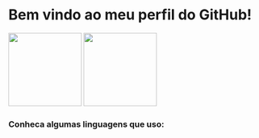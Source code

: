 # Bem vindo ao meu perfil do GitHub!
 <div style="display: inline-block">
  <img height="145em" src="https://github-readme-stats.vercel.app/api?username=felpsdev&show_icons=true&include_all_commits=true&count_private=true&theme=dark&title_color=3b86ff&icon_color=3b86ff&hide_border=true&bg_color=091d3d"/>
  <img height="145em" src="https://github-readme-stats.vercel.app/api/top-langs/?username=felpsdev&layout=compact&langs_count=4&theme=dark&title_color=3b86ff&icon_color=3b86ff&hide_border=true&bg_color=091d3d"/>
</div>
<h3>Conheca algumas linguagens que uso:<h3>
<div style="display: inline_block;">
  <svg lign="center" height="40" width="40" src="https://raw.githubusercontent.com/devicons/devicon/master/icons/javascript/javascript-plain.svg">
  <svg align="center" height="40" width="40" src="https://raw.githubusercontent.com/devicons/devicon/master/icons/html5/html5-plain.svg">
  <svg align="center" height="40" width="40" src="https://raw.githubusercontent.com/devicons/devicon/master/icons/css3/css3-plain.svg">
  <svg align="center" height="40" width="40" src="https://raw.githubusercontent.com/devicons/devicon/master/icons/lua/lua-plain.svg">
  <svg align="center" height="40" width="40" src="https://raw.githubusercontent.com/devicons/devicon/master/icons/git/git-plain.svg">
  <svg align="center" height="40" width="40" src="https://raw.githubusercontent.com/devicons/devicon/master/icons/php/php-plain.svg">
</div>
